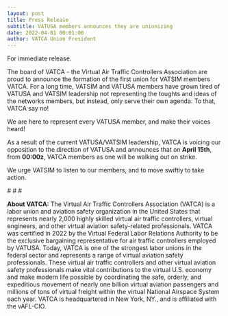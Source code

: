 ```yaml
---
layout: post
title: Press Release
subtitle: VATUSA members announces they are unionizing
date: 2022-04-01 00:01:00
author: VATCA Union President
---
```

For immediate release.

The board of VATCA - the Virtual Air Traffic Controllers Association are proud to announce the formation of the first union for VATSIM members VATCA.
For a long time, VATSIM and VATUSA members have grown tired of VATUSA and VATSIM leadership not representing the toughts and ideas of the networks members, but instead, only serve their own agenda. To that, VATCA say no! 

We are here to represent every VATUSA member, and make their voices heard!

As a result of the current VATUSA/VATSIM leadership, VATCA is voicing our opposition to the direction of VATUSA and announces that on **April 15th**, from **00:00z**, VATCA members as one will be walking out on strike.

We urge VATSIM to listen to our members, and to move swiftly to take action.

\# \# \#

**About VATCA:** The Virtual Air Traffic Controllers Association (VATCA) is a labor union and aviation safety organization in the United States that represents nearly 2,000 highly skilled virtual air traffic controllers, virtual engineers, and other virtual aviation safety-related professionals. VATCA was certified in 2022 by the Virtual Federal Labor Relations Authority to be the exclusive bargaining representative for air traffic controllers employed by VATUSA. Today, VATCA is one of the strongest labor unions in the federal sector and represents a range of virtual aviation safety professionals. These virtual air traffic controllers and other virtual aviation safety professionals make vital contributions to the virtual U.S. economy and make modern life possible by coordinating the safe, orderly, and expeditious movement of nearly one billion virtual aviation passengers and millions of tons of virtual freight within the virtual National Airspace System each year. VATCA is headquartered in New York, NY., and is affiliated with the vAFL-CIO.